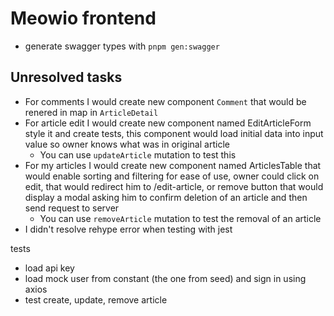 # Meowio frontend

- generate swagger types with `pnpm gen:swagger`

## Unresolved tasks

- For comments I would create new component `Comment` that would be renered in map in `ArticleDetail`
- For article edit I would create new component named EditArticleForm style it and create tests, this component would load initial data into input value so owner knows what was in original article
  - You can use `updateArticle` mutation to test this
- For my articles I would create new component named ArticlesTable that would enable sorting and filtering for ease of use, owner could click on edit, that would redirect him to /edit-article, or remove button that would display a modal asking him to confirm deletion of an article and then send request to server
  - You can use `removeArticle` mutation to test the removal of an article
- I didn't resolve rehype error when testing with jest

tests

- load api key
- load mock user from constant (the one from seed) and sign in using axios
- test create, update, remove article
